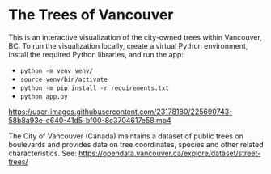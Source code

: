 # The Trees of Vancouver

This is an interactive visualization of the city-owned trees within Vancouver, BC. To run the visualization locally, create a virtual Python environment, install the required Python libraries, and run the app:

 * `python -m venv venv/`
 * `source venv/bin/activate`
 * `python -m pip install -r requirements.txt`
 * `python app.py`

https://user-images.githubusercontent.com/23178180/225690743-58b8a93e-c640-41d5-bf00-8c3704617e58.mp4

The City of Vancouver (Canada) maintains a dataset of public trees on boulevards and provides data on tree coordinates, species and other related characteristics. See: https://opendata.vancouver.ca/explore/dataset/street-trees/
